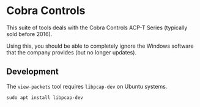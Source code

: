 # Cobra Controls
This suite of tools deals with the Cobra Controls ACP-T Series (typically sold before 2016).

Using this, you should be able to completely ignore the Windows software that the company provides (but no longer updates).

## Development
The `view-packets` tool requires `libpcap-dev` on Ubuntu systems.

```
sudo apt install libpcap-dev
```
